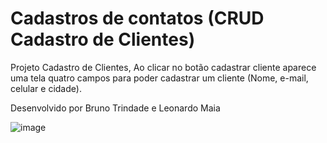 # Cadastros de contatos (CRUD Cadastro de Clientes)

Projeto Cadastro de Clientes, Ao clicar no botão cadastrar cliente aparece uma tela quatro campos para poder cadastrar um cliente (Nome, e-mail, celular e cidade).

Desenvolvido por Bruno Trindade e Leonardo Maia

![image](https://user-images.githubusercontent.com/92823045/143139190-1663153d-a863-40bc-8661-9636b452b6ef.png)
